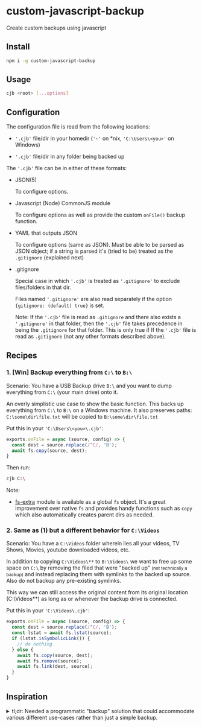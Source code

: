 # custom-javascript-backup

Create custom backups using javascript

## Install

```sh
npm i -g custom-javascript-backup
```

## Usage

```sh
cjb <root> [...options]
```

## Configuration

The configuration file is read from the following locations:

* `'.cjb'` file/dir in your homedir (`'~'` on *nix, `'C:\Users\<you>'` on Windows)

* `'.cjb'` file/dir in any folder being backed up

The `'.cjb'` file can be in either of these formats:

* JSON(5)

  To configure options.

* Javascript (Node) CommonJS module

  To configure options as well as provide the custom `onFile()` backup function.

* YAML that outputs JSON

  To configure options (same as JSON). Must be able to be parsed as JSON object; if a string is parsed it's (tried to be) treated as the `.gitignore` (explained next)

* .gitignore

  Special case in which `'.cjb'` is treated as `'.gitignore'` to exclude files/folders in that dir.


  Files named `'.gitignore'` are also read separately if the option `{gitignore: (default) true}` is set.

  Note: If the `'.cjb'` file is read as `.gitignore` and there also exists a `'.gitignore'` in that folder, then the `'.cjb'` file takes precedence in being the `.gitignore` for that folder. This is only true if If the `'.cjb'` file is read as `.gitignore` (not any other formats described above).



## Recipes

### 1. [Win] Backup **everything** from `C:\` to `B:\`

Scenario: You have a USB Backup drive `B:\` and you want to dump everything from `C:\` (your main drive) onto it.

An overly simplistic use case to show the basic function. This backs up everything from `C:\` to `B:\` on a Windows machine. It also preserves paths: `C:\some\dir\file.txt` will be copied to `B:\some\dir\file.txt`

Put this in your `'C:\Users\<you>\.cjb'`:

```js
exports.onFile = async (source, config) => {
  const dest = source.replace(/^C/, 'B');
  await fs.copy(source, dest);
}
```

Then run:

```sh
cjb C:\
```

Note:

* [fs-extra](https://github.com/jprichardson/node-fs-extra) module is available as a global `fs` object. It's a great improvement over native `fs` and provides handy functions such as `copy` which also automatically creates parent dirs as needed.

### 2. Same as (1) but a different behavior for `C:\Videos`

Scenario: You have a `C:\Videos` folder wherein lies all your videos, TV Shows, Movies, youtube downloaded videos, etc.

In addition to copying `C:\Videos\**` to `B:\Videos\` we want to free up some space on `C:\` by removing the filed that were "backed up" <small>(not technically a backup)</small> and instead replacing them with symlinks to the backed up source. Also do not backup any pre-existing symlinks.

This way we can still access the original content from its original location (C:\Videos\**) as long as or whenever the backup drive is connected.


Put this in your `'C:\Videos\.cjb'`:

```js
exports.onFile = async (source, config) => {
  const dest = source.replace(/^C/, 'B');
  const lstat = await fs.lstat(source);
  if (lstat.isSymbolicLink()) {
    // do nothing
  } else {
    await fs.copy(source, dest);
    await fs.remove(source);
    await fs.link(dest, source);
  }
}
```


## Inspiration

<details>

<summary>
tl;dr: Needed a programmatic "backup" solution that could accommodate various different use-cases rather than just a simple backup.
</summary>

---

My backup needs were such that I needed to do very different things based on which dir is being backed up. (some of those needs may not even be considered as "backup" per se...)

For example:

(backup dir is B:\)

* `C:\Work` - Backup to `B:\Work` but skip certain folders such as `node_modules`

* `C:\Work\.old` - if such a folder exists then move it to `B:\Work\.old` and delete `C:\Work\.old`. And also compress it on `B:\` (either using NTFS compression or just zip/7g). I know this isn't exactly "backup" (only one copy exists, i.e. on `B:\`).

* `C:\Users\<me>\AppData` - backup only selected following dirs:

 * `C:\Users\<me>\AppData\Mozilla` - backup everything except `...\Mozilla\cache`

 * ... same for `...\Chrome`

 * ... same for `...\OneNote` except the folder to ignore in this case is `backup`

* `C:\Videos` - I need this to be backed up with exact structure to `B:\videos` but I also want symlinks "backlinks" such that

 `C:\Videos\some-movie.mp4` `==>` (sym-links to) `B:\Videos\some-movie.mp4` (the "backup" copy)

 This is mainly to keep my `C:\` drive (which is a small SSD) "light" (by moving files out to `B:\`) but still have it behave as though the file were on `C:\` (hence the symlinks).

 I will also add new content to `C:\Videos` and I want, when I run the software/script again, that it does the same thing - "backup"s the actual files (while skipping the previously created symlinks) and creates new symlinks.

</details>

